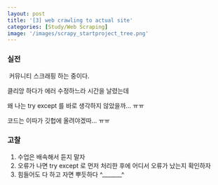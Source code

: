 ```yaml
---
layout: post
title: '[3] web crawling to actual site'
categories: [Study/Web Scraping]
image: '/images/scrapy_startproject_tree.png'
---
```


### 실전

 커뮤니티 스크래핑 하는 중이다.

클리앙 하다가 에러 수정하느라 시간을 날렸는데

왜 나는 try except 를 바로 생각하지 않았을까... ㅠㅠ

코드는 이따가 깃헙에 올려야겠따... ㅠㅠ



### 고찰

1. 수업은 배속해서 듣지 말자
2. 오류가 나면 try except 로 먼저 처리한 후에 어디서 오류가 났는지 확인하자
3. 힘들어도 다 하고 자면 뿌듯하다 ^_______^